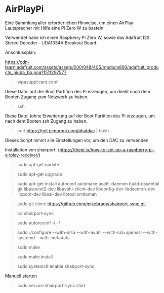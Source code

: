 # AirPlayPi
Eine Sammlung aller erforderlichen Hinweise, um einen AirPlay Lautsprecher mit Hilfe eine Pi Zero W zu basteln.

Verwendet habe ich einen Raspberry Pi Zero W, sowie das Adafruit I2S Stereo Decoder - UDA1334A Breakout Board.

Anschlussplan:

https://cdn-learn.adafruit.com/assets/assets/000/048/405/medium800/adafruit_products_piuda_bb.png?1511297577



>  wpasupplicant.conf

Diese Datei auf der Boot Partition des Pi erzeugen, um direkt nach dem Booten Zugang zum Netzwerk zu haben.

>  ssh

Diese Datei (ohne Erweiterung auf der Boot Partition des Pi erzeugen, um nach dem Booten ssh Zugang zu haben.

> curl https://get.pimoroni.com/phatdac | bash

Dieses Script nimmt alle Einstellungen vor, um den DAC zu verwenden

Installation von shairport: (https://thepi.io/how-to-set-up-a-raspberry-pi-airplay-receiver/)

> sudo apt-get update

> sudo apt-get upgrade

> sudo apt-get install autoconf automake avahi-daemon build-essential git libasound2-dev libavahi-client-dev libconfig-dev libdaemon-dev libpopt-dev libssl-dev libtool xmltoman

> sudo git clone https://github.com/mikebrady/shairport-sync.git

> cd shairport-sync

> sudo autoreconf -i -f

> sudo ./configure --with-alsa --with-avahi --with-ssl=openssl --with-systemd --with-metadata

> sudo make

> sudo make install

> sudo systemctl enable shairport-sync


Manuell starten

> sudo service shairport-sync start
